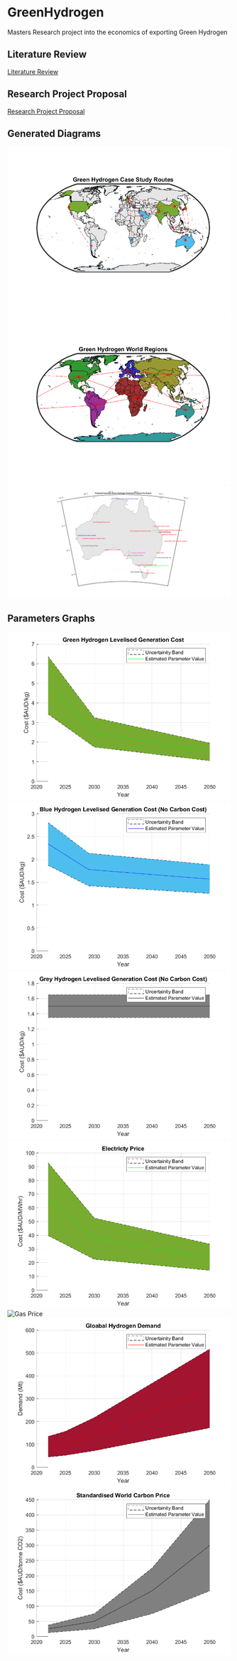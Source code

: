 # GreenHydrogen
Masters Research project into the economics of exporting Green Hydrogen

## Literature Review
[Literature Review](/Assets/LiteratureReview.pdf)
## Research Project Proposal
[Research Project Proposal](/Assets/ResearchProposal.pdf)  

## Generated Diagrams
![Green Hydrogen Case Study Trade Routes](/Software/Graphs/worldmap1.png)
![World Region Green Hydrogen Trade](/Software/Graphs/worldmap2.png)
![Australia Green Hydrogen Export Proposed Projects](/Software/Graphs/australia.png)

## Parameters Graphs
![Green Hydrogen Levelised Generation Cost](/Software/Graphs/Green%20Hydrogen%20Levelised%20Generation%20Cost.png)
![Blue Hydrogen Levelised Generation Cost (No Carbon Cost)](/Software/Graphs/Blue%20Hydrogen%20Levelised%20Generation%20Cost%20(No%20Carbon%20Cost).png)
![Grey Hydrogen Levelised Generation Cost (No Carbon Cost)](/Software/Graphs/Grey%20Hydrogen%20Levelised%20Generation%20Cost%20(No%20Carbon%20Cost).png)
![Electricty Price](/Software/Graphs/Electricty%20Price.png)
![Gas Price](/Graphs/Gas%20Price.png)
![Gloabal Hydrogen Deman](/Software/Graphs/Gloabal%20Hydrogen%20Demand.png)
![Standardised World Carbon Price](/Software/Graphs/Standardised%20World%20Carbon%20Price.png)
